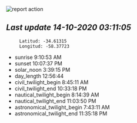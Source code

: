 ![report action](https://github.com/matiasz8/actions-for-reports/workflows/report%20action/badge.svg?branch=develop) 


## *****Last update 14-10-2020 03:11:05*****



		 Latitud: -34.61315
		 Longitud: -58.37723

 - sunrise 	 9:10:53 AM
 - sunset 	 10:07:37 PM
 - solar_noon 	 3:39:15 PM
 - day_length 	 12:56:44
 - civil_twilight_begin 	 8:45:11 AM
 - civil_twilight_end 	 10:33:18 PM
 - nautical_twilight_begin 	 8:14:39 AM
 - nautical_twilight_end 	 11:03:50 PM
 - astronomical_twilight_begin 	 7:43:11 AM
 - astronomical_twilight_end 	 11:35:18 PM
